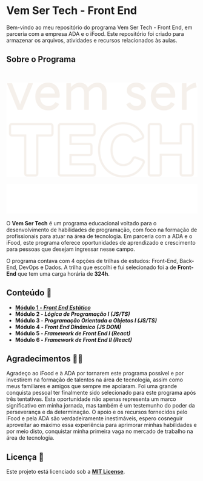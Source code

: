 # Vem Ser Tech - Front End

Bem-vindo ao meu repositório do programa Vem Ser Tech - Front End, em parceria com a empresa ADA e o iFood. Este repositório foi criado para armazenar os arquivos, atividades e recursos relacionados às aulas.

## Sobre o Programa

<br>
<div align="center">

![Vem Ser Tech Logo](./readme/vem-ser-tech-logo.svg)

![Ada, Potência Tech e Ifood](./readme/ada-potencia-tech-ifood.svg)
</div>

O **Vem Ser Tech** é um programa educacional voltado para o desenvolvimento de habilidades de programação, com foco na formação de profissionais para atuar na área de tecnologia. Em parceria com a ADA e o iFood, este programa oferece oportunidades de aprendizado e crescimento para pessoas que desejam ingressar nesse campo.

O programa contava com 4 opções de trilhas de estudos: Front-End, Back-End, DevOps e Dados. A trilha que escolhi e fui selecionado foi a de **Front-End** que tem uma carga horária de **324h**.

## Conteúdo 📃

- [**Módulo 1 - *Front End Estático***](./modulo01-frontend-estatico/)
- **Módulo 2 - *Lógica de Programação I (JS/TS)***
- **Módulo 3 - *Programação Orientada a Objetos I (JS/TS)***
- **Módulo 4 - *Front End Dinâmico (JS DOM)***
- **Módulo 5 - *Framework de Front End I (React)***
- **Módulo 6 - *Framework de Front End II (React)***

## Agradecimentos 🙏🏻

Agradeço ao iFood e à ADA por tornarem este programa possível e por investirem na formação de talentos na área de tecnologia, assim como meus familiares e amigos que sempre me apoiaram. Foi uma grande conquista pessoal ter finalmente sido selecionado para este programa após três tentativas. Esta oportunidade não apenas representa um marco significativo em minha jornada, mas também é um testemunho do poder da perseverança e da determinação. O apoio e os recursos fornecidos pelo iFood e pela ADA são verdadeiramente inestimáveis, espero cosneguir aproveitar ao máximo essa experiência para aprimorar minhas habilidades e por meio disto, conquistar minha primeira vaga no mercado de trabalho na área de tecnologia.

## Licença 📝

Este projeto está licenciado sob a [**MIT License**](./LICENSE).
